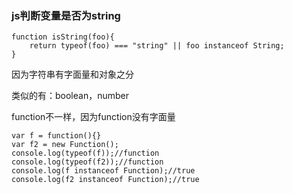 ### js判断变量是否为string

    function isString(foo){
        return typeof(foo) === "string" || foo instanceof String;
    }

因为字符串有字面量和对象之分

类似的有：boolean，number

function不一样，因为function没有字面量

    var f = function(){}
    var f2 = new Function();
    console.log(typeof(f));//function
    console.log(typeof(f2));//function
    console.log(f instanceof Function);//true
    console.log(f2 instanceof Function);//true


